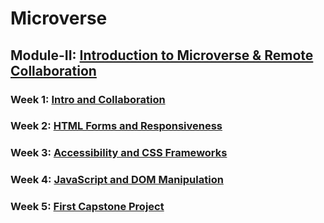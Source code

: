 # Microverse

## Module-II: [Introduction to Microverse & Remote Collaboration](https://github.com/CodeBitChips/Microverse/blob/main/Module-II)

### Week 1: [Intro and Collaboration](https://github.com/CodeBitChips/Microverse/blob/main/Module-II/Week01)

### Week 2: [HTML Forms and Responsiveness](https://github.com/CodeBitChips/Microverse/blob/main/Module-II/Week02)

### Week 3: [Accessibility and CSS Frameworks](https://github.com/CodeBitChips/Microverse/blob/main/Module-II/Week03)

### Week 4: [JavaScript and DOM Manipulation](https://github.com/CodeBitChips/Microverse/blob/main/Module-II/Week04)

### Week 5: [First Capstone Project](https://github.com/CodeBitChips/Microverse/blob/main/Module-II/Week05)

